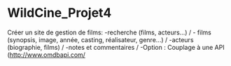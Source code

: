 # WildCine_Projet4
Créer un site de gestion de films:   -recherche (films, acteurs…) / - films (synopsis, image, année, casting, réalisateur, genre...) / -acteurs (biographie, films) / -notes et commentaires / -Option : Couplage à une API (http://www.omdbapi.com/
